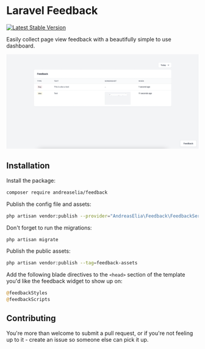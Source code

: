 # Laravel Feedback

[![Latest Stable Version](https://poser.pugx.org/andreaselia/feedback/v)](//packagist.org/packages/andreaselia/feedback)

Easily collect page view feedback with a beautifully simple to use dashboard.

![Laravel Feedback Dashboard](/screenshot.png?raw=true "Laravel Feedback Dashboard")

## Installation

Install the package:

```bash
composer require andreaselia/feedback
```

Publish the config file and assets:

```bash
php artisan vendor:publish --provider="AndreasElia\Feedback\FeedbackServiceProvider"
```

Don't forget to run the migrations:

```bash
php artisan migrate
```

Publish the public assets:

```bash
php artisan vendor:publish --tag=feedback-assets
```

Add the following blade directives to the `<head>` section of the template you'd like the feedback widget to show up on:

```php
@feedbackStyles
@feedbackScripts
```

## Contributing

You're more than welcome to submit a pull request, or if you're not feeling up to it - create an issue so someone else can pick it up.
